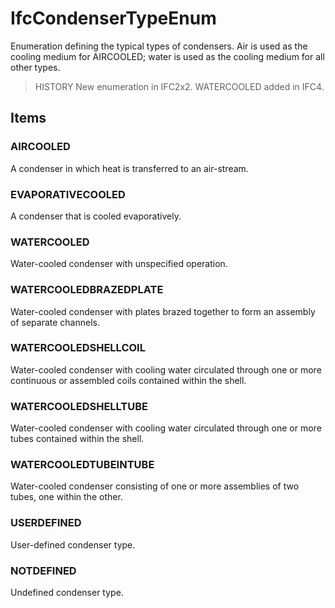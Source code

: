 # IfcCondenserTypeEnum

Enumeration defining the typical types of condensers. Air is used as the cooling medium for AIRCOOLED; water is used as the cooling medium for all other types.<!-- end of definition -->

> HISTORY  New enumeration in IFC2x2. WATERCOOLED added in IFC4.

## Items

### AIRCOOLED
A condenser in which heat is transferred to an air-stream.

### EVAPORATIVECOOLED
A condenser that is cooled evaporatively.

### WATERCOOLED
Water-cooled condenser with unspecified operation.

### WATERCOOLEDBRAZEDPLATE
Water-cooled condenser with plates brazed together to form an assembly of separate channels.

### WATERCOOLEDSHELLCOIL
Water-cooled condenser with cooling water circulated through one or more continuous or assembled coils contained within the shell.

### WATERCOOLEDSHELLTUBE
Water-cooled condenser with cooling water circulated through one or more tubes contained within the shell.

### WATERCOOLEDTUBEINTUBE
Water-cooled condenser consisting of one or more assemblies of two tubes, one within the other.

### USERDEFINED
User-defined condenser type.

### NOTDEFINED
Undefined condenser type.
